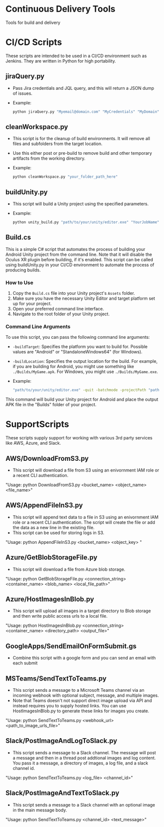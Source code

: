 # Continuous Delivery Tools
Tools for build and delivery

# CI/CD Scripts
These scripts are intended to be used in a CI/CD environment such as Jenkins. They are written in Python for high portability.

## jiraQuery.py
- Pass Jira credentials and JQL query, and this will return a JSON dump of issues.
- Example:

  ```bash
  python jiraQuery.py "Myemail@domain.com" "MyCredentials" "MyDomain" "Your JQL Query"

## cleanWorkspace.py
- This script is for the cleanup of build environments. It will remove all files and subfolders from the target location.
- Use this either post or pre-build to remove build and other temporary artifacts from the working directory.
- Example:

  ```bash
  python cleanWorkspace.py "your_folder_path_here"

## buildUnity.py
- This script will build a Unity project using the specified parameters.
- Example:

  ```bash
  python unity_build.py "path/to/your/unity/editor.exe" "YourJobName" "YourWorkspacePath" "YourBuildNumber"


## Build.cs
This is a simple C# script that automates the process of building your Android Unity project from the command line. Note that it will disable the Oculus XR plugin before building, if it's enabled. This script can be called using buildUnity.py in your CI/CD environment to automate the process of producing builds.

### How to Use

1. Copy the `Build.cs` file into your Unity project's `Assets` folder.
2. Make sure you have the necessary Unity Editor and target platform set up for your project.
3. Open your preferred command line interface.
4. Navigate to the root folder of your Unity project.

### Command Line Arguments

To use this script, you can pass the following command line arguments:

- `-buildTarget`: Specifies the platform you want to build for. Possible values are "Android" or "StandaloneWindows64" (for Windows).
- `-buildLocation`: Specifies the output location for the build. For example, if you are building for Android, you might use something like `./Builds/MyGame.apk`. For Windows, you might use `./Builds/MyGame.exe`.
- Example:

  ```bash
  "path/to/your/unity/editor.exe" -quit -batchmode -projectPath "path/to/your/unity/project" -executeMethod BuildProject.PerformBuild -buildTarget Android -buildLocation "./Builds/MyGame.apk"`

This command will build your Unity project for Android and place the output APK file in the "Builds" folder of your project.

# SupportScripts
These scripts supply support for working with various 3rd party services like AWS, Azure, and Slack.

## AWS/DownloadFromS3.py
- This script will download a file from S3 using an enivornment IAM role or a recent CLI authentication.

"Usage: python DownloadFromS3.py <bucket_name> <object_name> <file_name>"

## AWS/AppendFileInS3.py
- This script will append text data to a file in S3 using an enivornment IAM role or a recent CLI authentication. The script will create the file or add the data as a new line in the existing file.
- This script can be used for storing logs in S3.

"Usage: python AppendFileInS3.py <bucket_name> <object_key> <region> <data>"

## Azure/GetBlobStorageFile.py
- This script will download a file from Azure blob storage.

"Usage: python GetBlobStorageFile.py <connection_string> <container_name> <blob_name> <local_file_path>"

## Azure/HostImagesInBlob.py
- This script will upload all images in a target directory to Blob storage and then write public access urls to a local file.

"Usage: python HostImagesInBlob.py <connection_string> <container_name> <directory_path> <output_file>"

## GoogleApps/SendEmailOnFormSubmit.gs
- Combine this script with a google form and you can send an email with each submit

## MSTeams/SendTextToTeams.py
- This script sends a message to a Microsoft Teams channel via an incoming webhook with optional subject, message, and multiple images.
- Note that Teams doesn't not support direct image upload via API and instead requires you to supply hosted links. You can use HostImagesInBlob.py to generate these links for images you create.

"Usage: python SendTextToTeams.py <webhook_url> <subject> <message> <path_to_image_urls_file>"

## Slack/PostImageAndLogToSlack.py
- This script sends a message to a Slack channel. The message will post a message and then in a thread post addtional images and log content. You pass it a message, a directory of images, a log file, and a slack channel id.

"Usage: python SendTextToTeams.py <message> <directory> <log_file> <channel_id>"

## Slack/PostImageAndTextToSlack.py
- This script sends a message to a Slack channel with an optional image in the main message body.

"Usage: python SendTextToTeams.py <token> <channel_id> <filepath> <text_message>"
